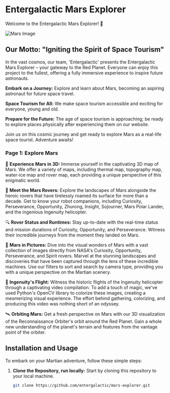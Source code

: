 # Entergalactic Mars Explorer

Welcome to the Entergalactic Mars Explorer! 🚀


![Mars Image](https://i.ibb.co/xYxNMF3/Screenshot-from-2023-09-11-02-26-46.png)


## Our Motto: "Igniting the Spirit of Space Tourism"
In the vast cosmos, our team, 'Entergalactic' presents the Entergalactic Mars Explorer – your gateway to the Red Planet. Everyone can enjoy this project to the fullest, offering a fully immersive experience to inspire future astronauts.

**Embark on a Journey:** Explore and learn about Mars, becoming an aspiring astronaut for future space travel.

**Space Tourism for All:** We make space tourism accessible and exciting for everyone, young and old.

**Prepare for the Future:** The age of space tourism is approaching; be ready to explore places physically after experiencing them on our website.

Join us on this cosmic journey and get ready to explore Mars as a real-life space tourist. Adventure awaits! 
### Page 1: Explore Mars

🌌 **Experience Mars in 3D:** Immerse yourself in the captivating 3D map of Mars. We offer a variety of maps, including thermal map, topography map, water-ice map and rover map, each providing a unique perspective of this enigmatic world.

🤖 **Meet the Mars Rovers:** Explore the landscapes of Mars alongside the heroic rovers that have tirelessly roamed its surface for more than a decade. Get to know your robot companions, including Curiosity, Perseverance, Opportunity, Zhurong, Insight, Sojourner, Mars Polar Lander,  and the ingenious Ingenuity helicopter.

🔍 **Rover Status and Runtimes:** Stay up-to-date with the real-time status and mission durations of Curiosity, Opportunity, and Perseverance. Witness their incredible journeys from the moment they landed on Mars.

📸 **Mars in Pictures:** Dive into the visual wonders of Mars with a vast collection of images directly from NASA's Curiosity, Opportunity, Perseverance, and Spirit rovers. Marvel at the stunning landscapes and discoveries that have been captured through the lens of these incredible machines. Use our filters to sort and search by camera type, providing you with a unique perspective on the Martian scenery.

🚁 **Ingenuity's Flight:** Witness the historic flights of the Ingenuity helicopter through a captivating video compilation. To add a touch of magic, we've used Python's OpenCV library to colorize these images, creating a mesmerizing visual experience. The effort behind gathering, colorizing, and producing this video was nothing short of an odyssey.

🛰️ **Orbiting Mars:** Get a fresh perspective on Mars with our 3D visualization of the Reconnaissance Orbiter's orbit around the Red Planet. Gain a whole new understanding of the planet's terrain and features from the vantage point of the orbiter.


## Installation and Usage

To embark on your Martian adventure, follow these simple steps:

1. **Clone the Repository, run locally:** Start by cloning this repository to your local machine.

   ```bash
   git clone https://github.com/entergalactic/mars-explorer.git
